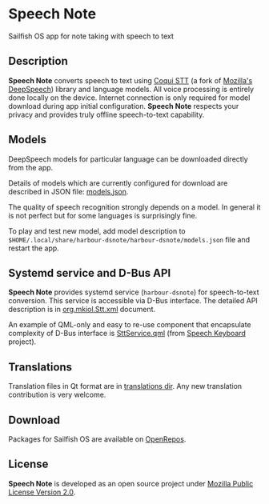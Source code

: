 # Speech Note

Sailfish OS app for note taking with speech to text

## Description

**Speech Note** converts speech to text using [Coqui STT](https://github.com/coqui-ai/STT) (a fork of [Mozilla's DeepSpeech](https://github.com/mozilla/DeepSpeech)) library and language models. All voice processing is entirely done locally on the device. Internet connection is only required for model download during app initial configuration. **Speech Note** respects your privacy and provides truly offline speech-to-text capability.

## Models

DeepSpeech models for particular language can be downloaded directly from the app.

Details of models which are currently configured for download are described in JSON file: [models.json](https://github.com/mkiol/dsnote/blob/main/config/models.json).

The quality of speech recognition strongly depends on a model. In general it is not perfect but for some languages is surprisingly fine.

To play and test new model, add model description to `$HOME/.local/share/harbour-dsnote/harbour-dsnote/models.json` file and restart the app.

## Systemd service and D-Bus API

**Speech Note** provides systemd service (`harbour-dsnote`) for speech-to-text conversion. This service is accessible via D-Bus interface. The detailed API description is in [org.mkiol.Stt.xml](https://github.com/mkiol/dsnote/blob/main/dbus/org.mkiol.Stt.xml) document.

An example of QML-only and easy to re-use component that encapsulate complexity of D-Bus interface is [SttService.qml](https://github.com/mkiol/dskeyboard/blob/main/qml/SttService.qml) (from [Speech Keyboard](https://github.com/mkiol/dskeyboard) project).

## Translations

Translation files in Qt format are in [translations dir](https://github.com/mkiol/dsnote/tree/main/translations). Any new translation contribution is very welcome.

## Download

Packages for Sailfish OS are available on [OpenRepos](https://openrepos.net/content/mkiol/speech-note).

## License

**Speech Note** is developed as an open source project under
[Mozilla Public License Version 2.0](https://www.mozilla.org/MPL/2.0/).
